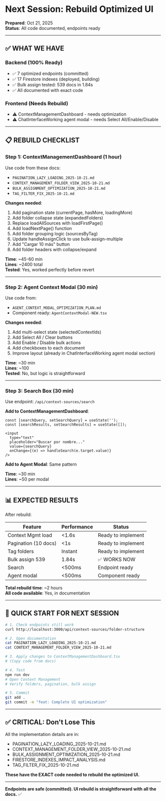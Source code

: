 # Next Session: Rebuild Optimized UI
**Prepared**: Oct 21, 2025  
**Status**: All code documented, endpoints ready

---

## ✅ **WHAT WE HAVE**

### **Backend (100% Ready)**
- ✅ 7 optimized endpoints (committed)
- ✅ 17 Firestore indexes (deployed, building)
- ✅ Bulk assign tested: 539 docs in 1.84s
- ✅ All documented with exact code

### **Frontend (Needs Rebuild)**
- ⚠️ ContextManagementDashboard - needs optimization
- ⚠️ ChatInterfaceWorking agent modal - needs Select All/Enable/Disable

---

## 📋 **REBUILD CHECKLIST**

### **Step 1: ContextManagementDashboard** (1 hour)

Use code from these docs:
- `PAGINATION_LAZY_LOADING_2025-10-21.md`
- `CONTEXT_MANAGEMENT_FOLDER_VIEW_2025-10-21.md`
- `BULK_ASSIGNMENT_OPTIMIZATION_2025-10-21.md`
- `TAG_FILTER_FIX_2025-10-21.md`

**Changes needed**:
1. Add pagination state (currentPage, hasMore, loadingMore)
2. Add folder collapse state (expandedFolders)
3. Replace loadAllSources with loadFirstPage()
4. Add loadNextPage() function
5. Add folder grouping logic (sourcesByTag)
6. Update handleAssignClick to use bulk-assign-multiple
7. Add "Cargar 10 más" button
8. Add folder headers with collapse/expand

**Time**: ~45-60 min  
**Lines**: ~2400 total  
**Tested**: Yes, worked perfectly before revert

---

### **Step 2: Agent Context Modal** (30 min)

Use code from:
- `AGENT_CONTEXT_MODAL_OPTIMIZATION_PLAN.md`
- Component ready: `AgentContextModal-NEW.tsx`

**Changes needed**:
1. Add multi-select state (selectedContextIds)
2. Add Select All / Clear buttons
3. Add Enable / Disable bulk actions
4. Add checkboxes to each document
5. Improve layout (already in ChatInterfaceWorking agent modal section)

**Time**: ~30 min  
**Lines**: ~100  
**Tested**: No, but logic is straightforward

---

### **Step 3: Search Box** (30 min)

Use endpoint: `/api/context-sources/search`

**Add to ContextManagementDashboard**:
```tsx
const [searchQuery, setSearchQuery] = useState('');
const [searchResults, setSearchResults] = useState([]);

<input
  type="text"
  placeholder="Buscar por nombre..."
  value={searchQuery}
  onChange={(e) => handleSearch(e.target.value)}
/>
```

**Add to Agent Modal**: Same pattern

**Time**: ~30 min  
**Lines**: ~50 per modal

---

## 📊 **EXPECTED RESULTS**

After rebuild:

| Feature | Performance | Status |
|---|---|---|
| Context Mgmt load | <1.6s | Ready to implement |
| Pagination (10 docs) | <1s | Ready to implement |
| Tag folders | Instant | Ready to implement |
| Bulk assign 539 | 1.84s | ✅ WORKS NOW |
| Search | <500ms | Endpoint ready |
| Agent modal | <500ms | Component ready |

**Total rebuild time**: ~2 hours  
**All code available**: Yes, in documentation

---

## 🎯 **QUICK START FOR NEXT SESSION**

```bash
# 1. Check endpoints still work
curl http://localhost:3000/api/context-sources/folder-structure

# 2. Open documentation
cat PAGINATION_LAZY_LOADING_2025-10-21.md
cat CONTEXT_MANAGEMENT_FOLDER_VIEW_2025-10-21.md

# 3. Apply changes to ContextManagementDashboard.tsx
# (Copy code from docs)

# 4. Test
npm run dev
# Open Context Management
# Verify folders, pagination, bulk assign

# 5. Commit
git add .
git commit -m "feat: Complete UI optimization"
```

---

## ✅ **CRITICAL: Don't Lose This**

All the implementation details are in:
- PAGINATION_LAZY_LOADING_2025-10-21.md
- CONTEXT_MANAGEMENT_FOLDER_VIEW_2025-10-21.md  
- BULK_ASSIGNMENT_OPTIMIZATION_2025-10-21.md
- FIRESTORE_INDEXES_IMPACT_ANALYSIS.md
- TAG_FILTER_FIX_2025-10-21.md

**These have the EXACT code needed to rebuild the optimized UI.**

---

**Endpoints are safe (committed). UI rebuild is straightforward with all the docs.** ✅

